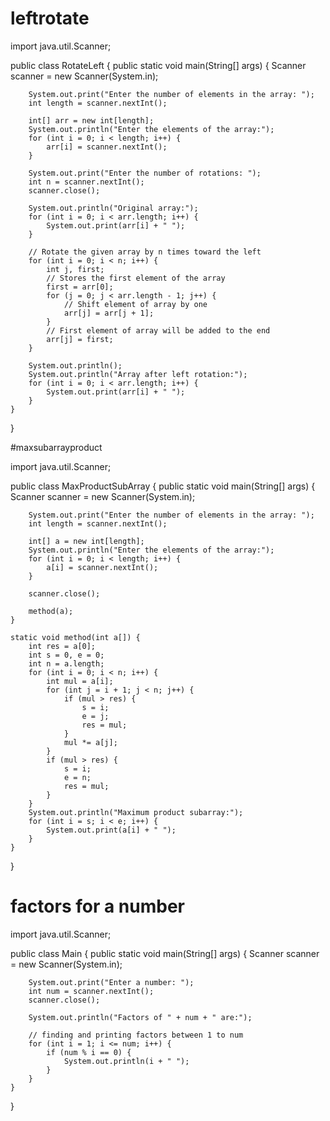 



















# leftrotate

import java.util.Scanner;

public class RotateLeft {
    public static void main(String[] args) {
        Scanner scanner = new Scanner(System.in);

        System.out.print("Enter the number of elements in the array: ");
        int length = scanner.nextInt();
        
        int[] arr = new int[length];
        System.out.println("Enter the elements of the array:");
        for (int i = 0; i < length; i++) {
            arr[i] = scanner.nextInt();
        }

        System.out.print("Enter the number of rotations: ");
        int n = scanner.nextInt();
        scanner.close();

        System.out.println("Original array:");
        for (int i = 0; i < arr.length; i++) {
            System.out.print(arr[i] + " ");
        }

        // Rotate the given array by n times toward the left
        for (int i = 0; i < n; i++) {
            int j, first;
            // Stores the first element of the array
            first = arr[0];
            for (j = 0; j < arr.length - 1; j++) {
                // Shift element of array by one
                arr[j] = arr[j + 1];
            }
            // First element of array will be added to the end
            arr[j] = first;
        }
        
        System.out.println();
        System.out.println("Array after left rotation:");
        for (int i = 0; i < arr.length; i++) {
            System.out.print(arr[i] + " ");
        }
    }
}

#maxsubarrayproduct

import java.util.Scanner;

public class MaxProductSubArray {
    public static void main(String[] args) {
        Scanner scanner = new Scanner(System.in);

        System.out.print("Enter the number of elements in the array: ");
        int length = scanner.nextInt();
        
        int[] a = new int[length];
        System.out.println("Enter the elements of the array:");
        for (int i = 0; i < length; i++) {
            a[i] = scanner.nextInt();
        }
        
        scanner.close();

        method(a);
    }

    static void method(int a[]) {
        int res = a[0];
        int s = 0, e = 0;
        int n = a.length;
        for (int i = 0; i < n; i++) {
            int mul = a[i];
            for (int j = i + 1; j < n; j++) {
                if (mul > res) {
                    s = i;
                    e = j;
                    res = mul;
                }
                mul *= a[j];
            }
            if (mul > res) {
                s = i;
                e = n;
                res = mul;
            }
        }
        System.out.println("Maximum product subarray:");
        for (int i = s; i < e; i++) {
            System.out.print(a[i] + " ");
        }
    }
}

# factors for a number 

import java.util.Scanner;

public class Main {
    public static void main(String[] args) {
        Scanner scanner = new Scanner(System.in);

        System.out.print("Enter a number: ");
        int num = scanner.nextInt();
        scanner.close();

        System.out.println("Factors of " + num + " are:");

        // finding and printing factors between 1 to num
        for (int i = 1; i <= num; i++) {
            if (num % i == 0) {
                System.out.println(i + " ");
            }
        }
    }
}


